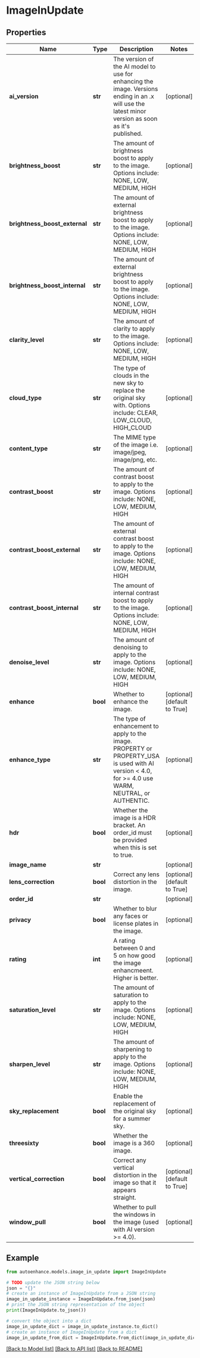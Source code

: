 # ImageInUpdate


## Properties

Name | Type | Description | Notes
------------ | ------------- | ------------- | -------------
**ai_version** | **str** | The version of the AI model to use for enhancing the image. Versions ending in an .x will use the latest minor version as soon as it&#39;s published. | [optional] 
**brightness_boost** | **str** | The amount of brightness boost to apply to the image. Options include: NONE, LOW, MEDIUM, HIGH | [optional] 
**brightness_boost_external** | **str** | The amount of external brightness boost to apply to the image. Options include: NONE, LOW, MEDIUM, HIGH | [optional] 
**brightness_boost_internal** | **str** | The amount of external brightness boost to apply to the image. Options include: NONE, LOW, MEDIUM, HIGH | [optional] 
**clarity_level** | **str** | The amount of clarity to apply to the image. Options include: NONE, LOW, MEDIUM, HIGH | [optional] 
**cloud_type** | **str** | The type of clouds in the new sky to replace the original sky with. Options include: CLEAR, LOW_CLOUD, HIGH_CLOUD | [optional] 
**content_type** | **str** | The MIME type of the image i.e. image/jpeg, image/png, etc. | [optional] 
**contrast_boost** | **str** | The amount of contrast boost to apply to the image. Options include: NONE, LOW, MEDIUM, HIGH | [optional] 
**contrast_boost_external** | **str** | The amount of external contrast boost to apply to the image. Options include: NONE, LOW, MEDIUM, HIGH | [optional] 
**contrast_boost_internal** | **str** | The amount of internal contrast boost to apply to the image. Options include: NONE, LOW, MEDIUM, HIGH | [optional] 
**denoise_level** | **str** | The amount of denoising to apply to the image. Options include: NONE, LOW, MEDIUM, HIGH | [optional] 
**enhance** | **bool** | Whether to enhance the image. | [optional] [default to True]
**enhance_type** | **str** | The type of enhancement to apply to the image. PROPERTY or PROPERTY_USA is used with AI version &lt; 4.0, for &gt;&#x3D; 4.0 use WARM, NEUTRAL, or AUTHENTIC. | [optional] 
**hdr** | **bool** | Whether the image is a HDR bracket. An order_id must be provided when this is set to true. | [optional] 
**image_name** | **str** |  | [optional] 
**lens_correction** | **bool** | Correct any lens distortion in the image. | [optional] [default to True]
**order_id** | **str** |  | [optional] 
**privacy** | **bool** | Whether to blur any faces or license plates in the image. | [optional] 
**rating** | **int** | A rating between 0 and 5 on how good the image enhancmeent. Higher is better. | [optional] 
**saturation_level** | **str** | The amount of saturation to apply to the image. Options include: NONE, LOW, MEDIUM, HIGH | [optional] 
**sharpen_level** | **str** | The amount of sharpening to apply to the image. Options include: NONE, LOW, MEDIUM, HIGH | [optional] 
**sky_replacement** | **bool** | Enable the replacement of the original sky for a summer sky. | [optional] 
**threesixty** | **bool** | Whether the image is a 360 image. | [optional] 
**vertical_correction** | **bool** | Correct any vertical distortion in the image so that it appears straight. | [optional] [default to True]
**window_pull** | **bool** | Whether to pull the windows in the image (used with AI version &gt;&#x3D; 4.0). | [optional] 

## Example

```python
from autoenhance.models.image_in_update import ImageInUpdate

# TODO update the JSON string below
json = "{}"
# create an instance of ImageInUpdate from a JSON string
image_in_update_instance = ImageInUpdate.from_json(json)
# print the JSON string representation of the object
print(ImageInUpdate.to_json())

# convert the object into a dict
image_in_update_dict = image_in_update_instance.to_dict()
# create an instance of ImageInUpdate from a dict
image_in_update_from_dict = ImageInUpdate.from_dict(image_in_update_dict)
```
[[Back to Model list]](../README.md#documentation-for-models) [[Back to API list]](../README.md#documentation-for-api-endpoints) [[Back to README]](../README.md)


